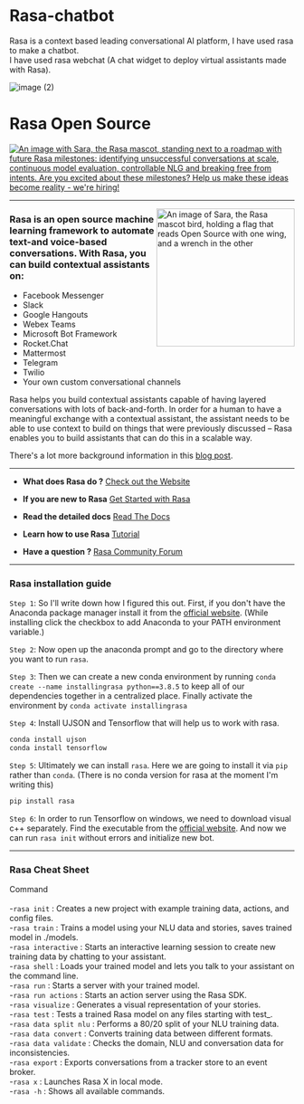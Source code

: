 
# Rasa-chatbot
Rasa is a context based leading conversational AI platform, I have used rasa to make a chatbot.<br/>
I have used rasa webchat (A chat widget to deploy virtual assistants made with Rasa).

![image (2)](https://user-images.githubusercontent.com/69194538/129961759-298ccc87-91a5-4d22-8d8f-966e637f4b49.png)

<h1 >Rasa Open Source</h1>

<a href="https://grnh.se/05a908c02us" target="_blank"><img align="center" src="https://www.rasa.com/assets/img/github/hiring_banner.png" alt="An image with Sara, the Rasa mascot, standing next to a roadmap with future Rasa milestones: identifying unsuccessful conversations at scale, continuous model evaluation, controllable NLG and breaking free from intents. Are you excited about these milestones? Help us make these ideas become reality - we're hiring!" title="We're hiring! Learn more"></a>

<hr />

<img align="right" height="244" src="https://www.rasa.com/assets/img/sara/sara-open-source-2.0.png" alt="An image of Sara, the Rasa mascot bird, holding a flag that reads Open Source with one wing, and a wrench in the other" title="Rasa Open Source">

### Rasa is an open source machine learning framework to automate text-and voice-based conversations. With Rasa, you can build contextual assistants on:
- Facebook Messenger
- Slack
- Google Hangouts
- Webex Teams
- Microsoft Bot Framework
- Rocket.Chat
- Mattermost
- Telegram
- Twilio
- Your own custom conversational channels

Rasa helps you build contextual assistants capable of having layered conversations with
lots of back-and-forth. In order for a human to have a meaningful exchange with a contextual
assistant, the assistant needs to be able to use context to build on things that were previously
discussed – Rasa enables you to build assistants that can do this in a scalable way.

There's a lot more background information in this
[blog post](https://medium.com/rasa-blog/a-new-approach-to-conversational-software-2e64a5d05f2a).

---
- **What does Rasa do ?**
  [Check out the Website](https://rasa.com/)

- **If you are new to Rasa**
  [Get Started with Rasa](https://rasa.com/docs/getting-started/)

- **Read the detailed docs**
  [Read The Docs](https://rasa.com/docs/)

- **Learn how to use Rasa**
  [Tutorial](https://rasa.com/docs/rasa/user-guide/rasa-tutorial/)

- **Have a question ?**
  [Rasa Community Forum](https://forum.rasa.com/)

---
### Rasa installation guide

`Step 1`: So I'll write down how I figured this out. First, if you don't have the Anaconda package manager install it from the [official website](https://www.anaconda.com/products/individual). (While installing click the checkbox to add Anaconda to your PATH environment variable.)

`Step 2`: Now open up the anaconda prompt and go to the directory where you want to run `rasa`.

`Step 3`: Then we can create a new conda environment by running `conda create --name installingrasa python==3.8.5` to keep all of our dependencies together in a centralized place. Finally activate the environment by `conda activate installingrasa`

`Step 4`: Install UJSON and Tensorflow that will help us to work with rasa.
```bash
conda install ujson
conda install tensorflow
```
`Step 5`: Ultimately we can install `rasa`. Here we are going to install it via `pip` rather than `conda`. (There is no conda version for rasa at the moment I'm writing this)
```bash
pip install rasa
```
`Step 6`: In order to run Tensorflow on windows, we need to download visual c++ separately. Find the executable from the [official website](https://support.microsoft.com/en-us/topic/the-latest-supported-visual-c-downloads-2647da03-1eea-4433-9aff-95f26a218cc0). And now we can run `rasa init` without errors and initialize new bot.

---
### Rasa Cheat Sheet

Command	<br/><br/>
-`rasa init`	              : Creates a new project with example training data, actions, and config files.<br/>
-`rasa train`	            : Trains a model using your NLU data and stories, saves trained model in ./models.<br/>
-`rasa interactive`	      : Starts an interactive learning session to create new training data by chatting to your assistant.<br/>
-`rasa shell`	            : Loads your trained model and lets you talk to your assistant on the command line.<br/>
-`rasa run`	              : Starts a server with your trained model.<br/>
-`rasa run actions`	      : Starts an action server using the Rasa SDK.<br/>
-`rasa visualize`	        : Generates a visual representation of your stories.<br/>
-`rasa test`	              : Tests a trained Rasa model on any files starting with test_.<br/>
-`rasa data split nlu`	    : Performs a 80/20 split of your NLU training data.<br/>
-`rasa data convert`	      : Converts training data between different formats.<br/>
-`rasa data validate`	    : Checks the domain, NLU and conversation data for inconsistencies.<br/>
-`rasa export`	            : Exports conversations from a tracker store to an event broker.<br/>
-`rasa x`	                : Launches Rasa X in local mode.<br/>
-`rasa -h`	                : Shows all available commands.<br/>
